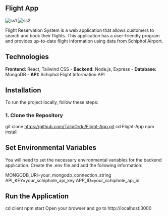 ## Flight App
![ss1](https://github.com/user-attachments/assets/781ffc36-23bf-4852-a9c6-b25a1e455c38)
![ss2](https://github.com/user-attachments/assets/e4b1ac76-3e3c-473c-9035-1f15455986c0)

Flight Reservation System is a web application that allows customers to search and book their flights.
This application has a user-friendly program and provides up-to-date flight information using data from Schiphol Airport.

## Technologies 
**Frontend:** React, Tailwind CSS - 
**Backend:** Node.js, Express - 
**Database:** MongoDB - 
**API:** Schiphol Flight Information API

## Installation
To run the project locally, follow these steps:

### 1. Clone the Repository
git clone https://github.com/TalipOrdu/Flight-App.git
cd Flight-App
npm install

## Set Environmental Variables
You will need to set the necessary environmental variables for the backend application. Create the .env file and add the following information:

MONGODB_URI=your_mongodb_connection_string
API_KEY=your_schiphole_api_key
APP_ID=your_schiphole_api_id

## Run the Application
cd client
npm start
Open your browser and go to http://localhost:3000
